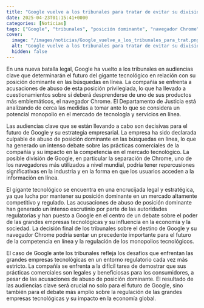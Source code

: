 ```yaml
---
title: "Google vuelve a los tribunales para tratar de evitar su división"
date: 2025-04-23T01:15:41+0000
categories: [Noticias]
tags: ["Google", "tribunales", "posición dominante", "navegador Chrome", "abuso", "monopolio", "tecnológico."]
cover:
  image: "/images/noticias/Google_vuelve_a_los_tribunales_para_trat.png"
  alt: "Google vuelve a los tribunales para tratar de evitar su división"
  hidden: false
---
```


En una nueva batalla legal, Google ha vuelto a los tribunales en audiencias clave que determinarán el futuro del gigante tecnológico en relación con su posición dominante en las búsquedas en línea. La compañía se enfrenta a acusaciones de abuso de esta posición privilegiada, lo que ha llevado a cuestionamientos sobre si deberá desprenderse de uno de sus productos más emblemáticos, el navegador Chrome. El Departamento de Justicia está analizando de cerca las medidas a tomar ante lo que se considera un potencial monopolio en el mercado de tecnología y servicios en línea.

Las audiencias clave que se están llevando a cabo son decisivas para el futuro de Google y su estrategia empresarial. La empresa ha sido declarada culpable de abuso de posición dominante en las búsquedas en línea, lo que ha generado un intenso debate sobre las prácticas comerciales de la compañía y su impacto en la competencia en el mercado tecnológico. La posible división de Google, en particular la separación de Chrome, uno de los navegadores más utilizados a nivel mundial, podría tener repercusiones significativas en la industria y en la forma en que los usuarios acceden a la información en línea.

El gigante tecnológico se encuentra en una encrucijada legal y estratégica, ya que lucha por mantener su posición dominante en un mercado altamente competitivo y regulado. Las acusaciones de abuso de posición dominante han generado un intenso escrutinio por parte de las autoridades regulatorias y han puesto a Google en el centro de un debate sobre el poder de las grandes empresas tecnológicas y su influencia en la economía y la sociedad. La decisión final de los tribunales sobre el destino de Google y su navegador Chrome podría sentar un precedente importante para el futuro de la competencia en línea y la regulación de los monopolios tecnológicos.

El caso de Google ante los tribunales refleja los desafíos que enfrentan las grandes empresas tecnológicas en un entorno regulatorio cada vez más estricto. La compañía se enfrenta a la difícil tarea de demostrar que sus prácticas comerciales son legales y beneficiosas para los consumidores, a pesar de las acusaciones de abuso de posición dominante. El resultado de las audiencias clave será crucial no solo para el futuro de Google, sino también para el debate más amplio sobre la regulación de las grandes empresas tecnológicas y su impacto en la economía global.
